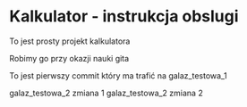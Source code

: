 # Kalkulator - instrukcja obslugi

To jest prosty projekt kalkulatora

Robimy go przy okazji nauki gita

To jest pierwszy commit który ma trafić na galaz_testowa_1

galaz_testowa_2 zmiana 1
galaz_testowa_2 zmiana 2